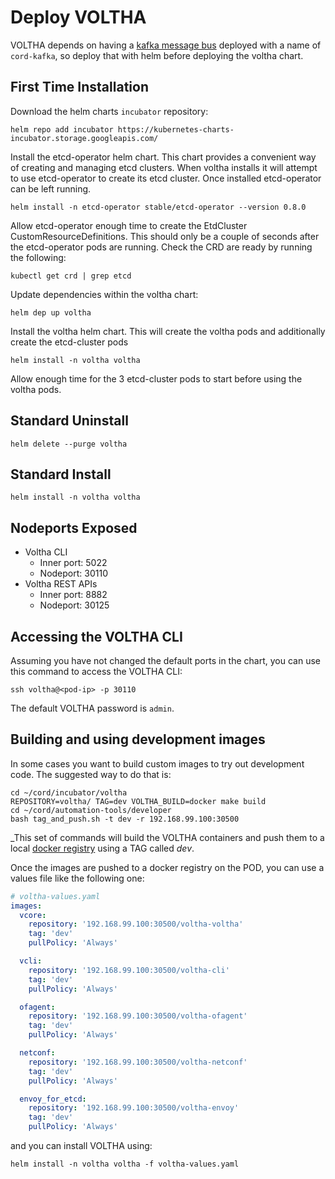 # Deploy VOLTHA

VOLTHA depends on having a [kafka message bus](kafka.md) deployed with a name
of `cord-kafka`, so deploy that with helm before deploying the voltha chart.


## First Time Installation

Download the helm charts `incubator` repository:

```shell
helm repo add incubator https://kubernetes-charts-incubator.storage.googleapis.com/
```

Install the etcd-operator helm chart.   This chart provides a convenient way of creating and managing etcd clusters.   When voltha installs it will attempt to use etcd-operator to create its etcd cluster.  Once installed etcd-operator can be left running.

```shell
helm install -n etcd-operator stable/etcd-operator --version 0.8.0
```

Allow etcd-operator enough time to create the EtdCluster CustomResourceDefinitions.  This should only be a couple of seconds after the etcd-operator pods are running.  Check the CRD are ready by running the following:

```shell
kubectl get crd | grep etcd
```



Update dependencies within the voltha chart:

```shell
helm dep up voltha
```

Install the voltha helm chart.   This will create the voltha pods and additionally create the etcd-cluster pods

```shell
helm install -n voltha voltha
```

Allow enough time for the 3 etcd-cluster pods to start before using the voltha pods.

## Standard Uninstall

```shell
helm delete --purge voltha
```

## Standard Install

```shell
helm install -n voltha voltha
```

## Nodeports Exposed

* Voltha CLI
    * Inner port: 5022
    * Nodeport: 30110
* Voltha REST APIs
    * Inner port: 8882
    * Nodeport: 30125

## Accessing the VOLTHA CLI

Assuming you have not changed the default ports in the chart,
you can use this command to access the VOLTHA CLI:

```shell
ssh voltha@<pod-ip> -p 30110
```

The default VOLTHA password is `admin`.

## Building and using development images

In some cases you want to build custom images to try out development code.
The suggested way to do that is:

```shell
cd ~/cord/incubator/voltha
REPOSITORY=voltha/ TAG=dev VOLTHA_BUILD=docker make build
cd ~/cord/automation-tools/developer
bash tag_and_push.sh -t dev -r 192.168.99.100:30500
```

_This set of commands will build the VOLTHA containers and push them to a local
[docker registry](../partials/push-images-to-registry.md) using a TAG called *dev*.

Once the images are pushed to a docker registry on the POD,
you can use a values file like the following one:

```yaml
# voltha-values.yaml
images:
  vcore:
    repository: '192.168.99.100:30500/voltha-voltha'
    tag: 'dev'
    pullPolicy: 'Always'

  vcli:
    repository: '192.168.99.100:30500/voltha-cli'
    tag: 'dev'
    pullPolicy: 'Always'

  ofagent:
    repository: '192.168.99.100:30500/voltha-ofagent'
    tag: 'dev'
    pullPolicy: 'Always'

  netconf:
    repository: '192.168.99.100:30500/voltha-netconf'
    tag: 'dev'
    pullPolicy: 'Always'

  envoy_for_etcd:
    repository: '192.168.99.100:30500/voltha-envoy'
    tag: 'dev'
    pullPolicy: 'Always'

```

and you can install VOLTHA using:

```shell
helm install -n voltha voltha -f voltha-values.yaml
```
